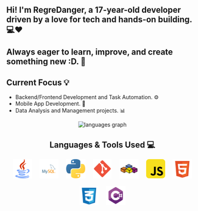 ## Hi! I'm RegreDanger, a 17-year-old developer driven by a love for tech and hands-on building.💻❤<br><br>Always eager to learn, improve, and create something new :D. 🚀
## Current Focus 💡
- Backend/Frontend Development and Task Automation. ⚙
- Mobile App Development. 📱
- Data Analysis and Management projects. 📊

<div align="center">
  <img src="https://github-readme-stats.vercel.app/api/top-langs?username=RegreDanger&locale=en&hide_title=false&layout=compact&card_width=320&langs_count=6&theme=radical&hide_border=false" height="150" alt="languages graph" />
</div>


<div align="center">
  <h2>Languages & Tools Used 💻</h2>
  <div style="display: flex; flex-wrap: wrap; justify-content: center; gap: 20px;">
    <img src="https://github.com/RegreDanger/RegreDanger/blob/main/assets/java.svg" width="50" height="50" alt="Java">
    <img src="https://github.com/RegreDanger/RegreDanger/blob/main/assets/mysql.svg" width="50" height="50" alt="MySQL">
    <img src="https://github.com/RegreDanger/RegreDanger/blob/main/assets/python.svg" width="50" height="50" alt="Python">
    <img src="https://github.com/RegreDanger/RegreDanger/blob/main/assets/git.svg" width="50" height="50" alt="Git">
    <img src="https://github.com/RegreDanger/RegreDanger/blob/main/assets/vba.svg" width="50" height="50" alt="VBA">
    <img src="https://github.com/RegreDanger/RegreDanger/blob/main/assets/javascript.svg" width="50" height="50" alt="JavaScript">
    <img src="https://github.com/RegreDanger/RegreDanger/blob/main/assets/html5.svg" width="50" height="50" alt="HTML5">
    <img src="https://github.com/RegreDanger/RegreDanger/blob/main/assets/css.svg" width="50" height="50" alt="CSS">
    <img src="https://github.com/RegreDanger/RegreDanger/blob/main/assets/csharp.svg" width="50" height="50" alt="C#">
  </div>
</div>


<!--
**RegreDanger/RegreDanger** is a ✨ _special_ ✨ repository because its `README.md` (this file) appears on your GitHub profile.

Here are some ideas to get you started:

- 🔭 I’m currently working on ...
- 🌱 I’m currently learning ...
- 👯 I’m looking to collaborate on ...
- 🤔 I’m looking for help with ...
- 💬 Ask me about ...
- 📫 How to reach me: ...
- 😄 Pronouns: ...
- ⚡ Fun fact: ...
-->
